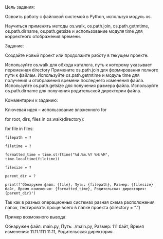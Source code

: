 Цель задания:



Освоить работу с файловой системой в Python, используя модуль os.

Научиться применять методы os.walk, os.path.join, os.path.getmtime, os.path.dirname, os.path.getsize и использование модуля time для корректного отображения времени.



Задание:



Создайте новый проект или продолжите работу в текущем проекте.

Используйте os.walk для обхода каталога, путь к которому указывает переменная directory
Примените os.path.join для формирования полного пути к файлам.
Используйте os.path.getmtime и модуль time для получения и отображения времени последнего изменения файла.
Используйте os.path.getsize для получения размера файла.
Используйте os.path.dirname для получения родительской директории файла.


Комментарии к заданию:



Ключевая идея – использование вложенного for



for root, dirs, files in os.walk(directory):

  for file in files:

    filepath = ?

    filetime = ?

    formatted_time = time.strftime("%d.%m.%Y %H:%M", time.localtime(filetime))

    filesize = ?

    parent_dir = ?

    print(f'Обнаружен файл: {file}, Путь: {filepath}, Размер: {filesize} байт, Время изменения: {formatted_time}, Родительская директория: {parent_dir}')







Так как в разных операционных системах разная схема расположения папок, тестировать проще всего в папке проекта (directory = “.”)

Пример возможного вывода:

Обнаружен файл: main.py, Путь: ./main.py, Размер: 111 байт, Время изменения: 11.11.1111 11:11, Родительская директория.
